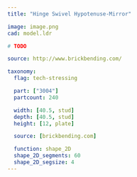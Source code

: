 ```yaml
---
title: "Hinge Swivel Hypotenuse-Mirror"

image: image.png
cad: model.ldr

# TODO

source: http://www.brickbending.com/

taxonomy:
  flag: tech-stressing

  part: ["3004"]
  partcount: 240

  width: [40.5, stud]
  depth: [40.5, stud]
  height: [12, plate]

  source: [brickbending.com]

  function: shape_2D
  shape_2D_segments: 60
  shape_2D_segsize: 4
---
```

